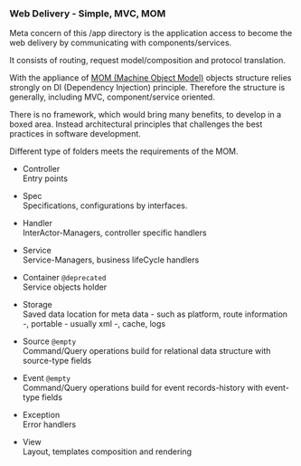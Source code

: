 ### Web Delivery - Simple, MVC, MOM

Meta concern of this /app directory is the application access 
to become the web delivery by communicating with components/services.

It consists of routing, request model/composition and protocol translation.  

With the appliance of [MOM (Machine Object Model)](http://webist.nl/articles/machine-object-model.md)
objects structure relies strongly on DI (Dependency Injection) principle.
Therefore the structure is generally, including MVC, component/service oriented.  

There is no framework, which would bring many benefits, to develop in a boxed area.
Instead architectural principles that challenges the best practices in software development.

Different type of folders meets the requirements of the MOM.


+ Controller   
Entry points 

+ Spec  
Specifications, configurations by interfaces. 

+ Handler  
InterActor-Managers, controller specific handlers  

+ Service  
Service-Managers, business lifeCycle handlers  

+ Container  ``` @deprecated ```   
Service objects holder  

+ Storage  
Saved data location for meta data - such as platform, route information -,  portable - usually xml -, cache, logs 

+ Source  ``` @empty ```   
Command/Query operations build for relational data structure with source-type fields
 
+ Event  ``` @empty ```   
Command/Query operations build for event records-history with event-type fields

+ Exception   
Error handlers  

+ View  
Layout, templates composition and rendering



   